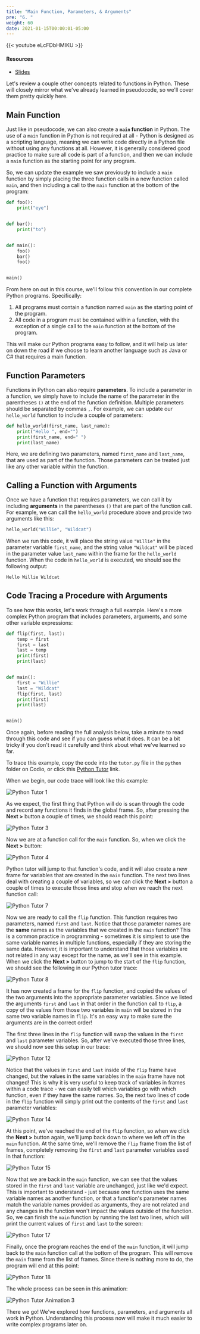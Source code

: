 ```yaml
---
title: "Main Function, Parameters, & Arguments"
pre: "6. "
weight: 60
date: 2021-01-15T00:00:01-05:00
---
```


{{< youtube eLcFDbHMIKU >}}

#### Resources

* <a href="slides" target="_blank">Slides</a>

Let's review a couple other concepts related to functions in Python. These will closely mirror what we've already learned in pseudocode, so we'll cover them pretty quickly here.

## Main Function

Just like in pseudocode, we can also create a **`main` function** in Python. The use of a `main` function in Python is not required at all - Python is designed as a scripting language, meaning we can write code directly in a Python file without using any functions at all. However, it is generally considered good practice to make sure all code is part of a function, and then we can include a `main` function as the starting point for any program.

So, we can update the example we saw previously to include a `main` function by simply placing the three function calls in a new function called `main`, and then including a call to the `main` function at the bottom of the program:

```python
def foo():
    print("eye")


def bar():
    print("to")


def main():
    foo()
    bar()
    foo()


main()
```

From here on out in this course, we'll follow this convention in our complete Python programs. Specifically:

1. All programs must contain a function named `main` as the starting point of the program.
1. All code in a program must be contained within a function, with the exception of a single call to the `main` function at the bottom of the program.

This will make our Python programs easy to follow, and it will help us later on down the road if we choose to learn another language such as Java or C# that requires a main function.

## Function Parameters

Functions in Python can also require **parameters**. To include a parameter in a function, we simply have to include the name of the parameter in the parentheses `()` at the end of the function definition. Multiple parameters should be separated by commas `,`. For example, we can update our `hello_world` function to include a couple of parameters:

```python
def hello_world(first_name, last_name):
    print("Hello ", end="")
    print(first_name, end=" ")
    print(last_name)
```

Here, we are defining two parameters, named `first_name` and `last_name`, that are used as part of the function. Those parameters can be treated just like any other variable within the function. 

## Calling a Function with Arguments

Once we have a function that requires parameters, we can call it by including **arguments** in the parentheses `()` that are part of the function call. For example, we can call the `hello_world` procedure above and provide two arguments like this:

```python
hello_world("Willie", "Wildcat")
```

When we run this code, it will place the string value `"Willie"` in the parameter variable `first_name`, and the string value `"Wildcat"` will be placed in the parameter value `last_name` within the frame for the `hello_world` function. When the code in `hello_world` is executed, we should see the following output:

```tex
Hello Willie Wildcat
```

## Code Tracing a Procedure with Arguments

To see how this works, let's work through a full example. Here's a more complex Python program that includes parameters, arguments, and some other variable expressions:

```python
def flip(first, last):
    temp = first
    first = last
    last = temp
    print(first)
    print(last)


def main():
    first = "Willie"
    last = "Wildcat"
    flip(first, last)
    print(first)
    print(last)


main()
```

Once again, before reading the full analysis below, take a minute to read through this code and see if you can guess what it does. It can be a bit tricky if you don't read it carefully and think about what we've learned so far. 

To trace this example, copy the code into the `tutor.py` file in the `python` folder on Codio, or click this [Python Tutor](https://pythontutor.com/visualize.html#code=def%20flip%28first,%20last%29%3A%0A%20%20%20%20temp%20%3D%20first%0A%20%20%20%20first%20%3D%20last%0A%20%20%20%20last%20%3D%20temp%0A%20%20%20%20print%28first%29%0A%20%20%20%20print%28last%29%0A%0A%0Adef%20main%28%29%3A%0A%20%20%20%20first%20%3D%20%22Willie%22%0A%20%20%20%20last%20%3D%20%22Wildcat%22%0A%20%20%20%20flip%28first,%20last%29%0A%20%20%20%20print%28first%29%0A%20%20%20%20print%28last%29%0A%0A%0Amain%28%29&cumulative=false&heapPrimitives=nevernest&mode=edit&origin=opt-frontend.js&py=3&rawInputLstJSON=%5B%5D&textReferences=false) link. 

When we begin, our code trace will look like this example:

![Python Tutor 1](/cc110/images/lab3/tutor3_1.png)

As we expect, the first thing that Python will do is scan through the code and record any functions it finds in the global frame. So, after pressing the **Next >** button a couple of times, we should reach this point:

![Python Tutor 3](/cc110/images/lab3/tutor3_3.png)

Now we are at a function call for the `main` function. So, when we click the **Next >** button:

![Python Tutor 4](/cc110/images/lab3/tutor3_4.png)

Python tutor will jump to that function's code, and it will also create a new frame for variables that are created in the `main` function. The next two lines deal with creating a couple of variables, so we can click the **Next >** button a couple of times to execute those lines and stop when we reach the next function call:

![Python Tutor 7](/cc110/images/lab3/tutor3_7.png)

Now we are ready to call the `flip` function. This function requires two parameters, named `first` and `last`. Notice that those parameter names are the **same** names as the variables that we created in the `main` function? This is a common practice in programming - sometimes it is simplest to use the same variable names in multiple functions, especially if they are storing the same data. However, it is important to understand that those variables are not related in any way except for the name, as we'll see in this example. When we click the **Next >** button to jump to the start of the `flip` function, we should see the following in our Python tutor trace:

![Python Tutor 8](/cc110/images/lab3/tutor3_8.png)

It has now created a frame for the `flip` function, and copied the values of the two arguments into the appropriate parameter variables. Since we listed the arguments `first` and `last` in that order in the function call to `flip`, a copy of the values from those two variables in `main` will be stored in the same two variable names in `flip`. It's an easy way to make sure the arguments are in the correct order!

The first three lines in the `flip` function will swap the values in the `first` and `last` parameter variables. So, after we've executed those three lines, we should now see this setup in our trace:

![Python Tutor 12](/cc110/images/lab3/tutor3_12.png)

Notice that the values in `first` and `last` inside of the `flip` frame have changed, but the values in the same variables in the `main` frame have not changed! This is why it is very useful to keep track of variables in frames within a code trace - we can easily tell which variables go with which function, even if they have the same names. So, the next two lines of code in the `flip` function will simply print out the contents of the `first` and `last` parameter variables:

![Python Tutor 14](/cc110/images/lab3/tutor3_14.png)

At this point, we've reached the end of the `flip` function, so when we click the **Next >** button again, we'll jump back down to where we left off in the `main` function. At the same time, we'll remove the `flip` frame from the list of frames, completely removing the `first` and `last` parameter variables used in that function:

![Python Tutor 15](/cc110/images/lab3/tutor3_15.png)

Now that we are back in the `main` function, we can see that the values stored in the `first` and `last` variable are unchanged, just like we'd expect. This is important to understand - just because one function uses the same variable names as another function, or that a function's parameter names match the variable names provided as arguments, they are not related and any changes in the function won't impact the values outside of the function. So, we can finish the `main` function by running the last two lines, which will print the current values of `first` and `last` to the screen:

![Python Tutor 17](/cc110/images/lab3/tutor3_17.png)

Finally, once the program reaches the end of the `main` function, it will jump back to the `main` function call at the bottom of the program. This will remove the `main` frame from the list of frames. Since there is nothing more to do, the program will end at this point:

![Python Tutor 18](/cc110/images/lab3/tutor3_18.png)

The whole process can be seen in this animation:

![Python Tutor Animation 3](/cc110/images/lab3/tutor3.gif)

There we go! We've explored how functions, parameters, and arguments all work in Python. Understanding this process now will make it much easier to write complex programs later on. 